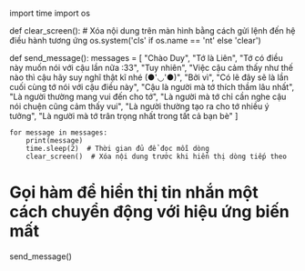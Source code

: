 import time
import os

def clear_screen():
    # Xóa nội dung trên màn hình bằng cách gửi lệnh đến hệ điều hành tương ứng
    os.system('cls' if os.name == 'nt' else 'clear')

def send_message():
    messages = [
        "Chào Duy",
        "Tớ là Liên",
        "Tớ có điều này muốn nói với cậu lần nữa :33",
        "Tuy nhiên",
        "Việc cậu cảm thấy như thế nào thì cậu hãy suy nghĩ thật kĩ nhé (●'◡'●)",
        "Bởi vì",
        "Có lẽ đây sẽ là lần cuối cùng tớ nói với cậu điều này",
        "Cậu là người mà tớ thích thầm lâu nhất",
        "Là người thường mang vui đến cho tớ",
        "Là người mà tớ chỉ cần nghe cậu nói chuện cũng cảm thấy vui",
        "Là người thường tạo ra cho tớ nhiều ý tưởng",
        "Là người mà tớ trân trọng nhất trong tất cả bạn bè"
    ]

    for message in messages:
        print(message)
        time.sleep(2)  # Thời gian đủ để đọc mỗi dòng
        clear_screen()  # Xóa nội dung trước khi hiển thị dòng tiếp theo

# Gọi hàm để hiển thị tin nhắn một cách chuyển động với hiệu ứng biến mất
send_message()

